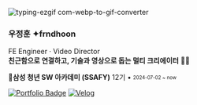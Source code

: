 ![typing-ezgif com-webp-to-gif-converter](https://github.com/frndhoon/frndhoon/assets/173776690/8f3b07bc-ed8b-4bd5-a0e6-e53f5533882f)

### 우정훈 ✦frndhoon
FE Engineer · Video Director  
**친근함으로 연결하고, 기술과 영상으로 돕는 멀티 크리에이터** 🎥🤝
<br />

**💙삼성 청년 SW 아카데미 (SSAFY)** 12기 • <sub><sup> 2024-07-02 ~ now </sub></sup>

[![Portfolio Badge](https://img.shields.io/badge/Portfolio-F24E1E?logo=figma&logoColor=white)](https://www.figma.com/deck/G50yqLG6p7AObZ6QN5lAh4/frndhoon-%ED%8F%AC%ED%8A%B8%ED%8F%B4%EB%A6%AC%EC%98%A4?node-id=192-794&t=DLVVwErKW3qUr9pO-1)
[![Velog](https://img.shields.io/badge/Velog-20c997?logo=Vimeo&logoColor=white)](https://velog.io/@frndhoon) 
